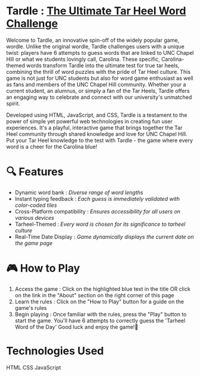 # Tardle : [The Ultimate Tar Heel Word Challenge](https://ganeshanushka.github.io)

Welcome to Tardle, an innovative spin-off of the widely popular game, wordle. Unlike the original wordle, Tardle challenges users with a unique twist: players have 6 attempts to guess words that are linked to UNC Chapel Hill or what we students lovingly call, Carolina. These specific, Carolina-themed words transform Tardle into the ultimate test for true tar heels, combining the thrill of word puzzles with the pride of Tar Heel culture. This game is not just for UNC students but also for word game enthusiast as well as fans and members of the UNC Chapel Hill community. Whether your a current student, an alumnus, or simply a fan of the Tar Heels, Tardle offers an engaging way to celebrate and connect with our university's unmatched spirit.

Developed using HTML, JavaScript, and CSS, Tardle is a testament to the power of simple yet powerful web technologies in creating fun user experiences. It's a playful, interactive game that brings together the Tar Heel community through shared knowledge and love for UNC Chapel Hill. Put your Tar Heel knowledge to the test with Tardle - the game where every word is a cheer for the Carolina blue!

# 🔍 Features

* Dynamic word bank : *Diverse range of word lengths*
* Instant typing feedback : *Each guess is immediately validated with color-coded tiles*
* Cross-Platform compatibility : *Ensures accessibility for all users on various devices*
* Tarheel-Themed : *Every word is chosen for its significance to tarheel culture*
* Real-Time Date Display : *Game dynamically displays the current date on the game page*

# 🎮 How to Play

1. Access the game : Click on the highlighted blue text in the title OR click on the link in the "About" section on the right corner of this page
2. Learn the rules : Click on the "How to Play" button for a guide on the game's rules
3. Begin playing : Once familiar with the rules, press the "Play" button to start the game. You'll have 6 attempts to correctly guess the 'Tarheel Word of the Day'
Good luck and enjoy the game!🤞

# Technologies Used

HTML
CSS
JavaScript
